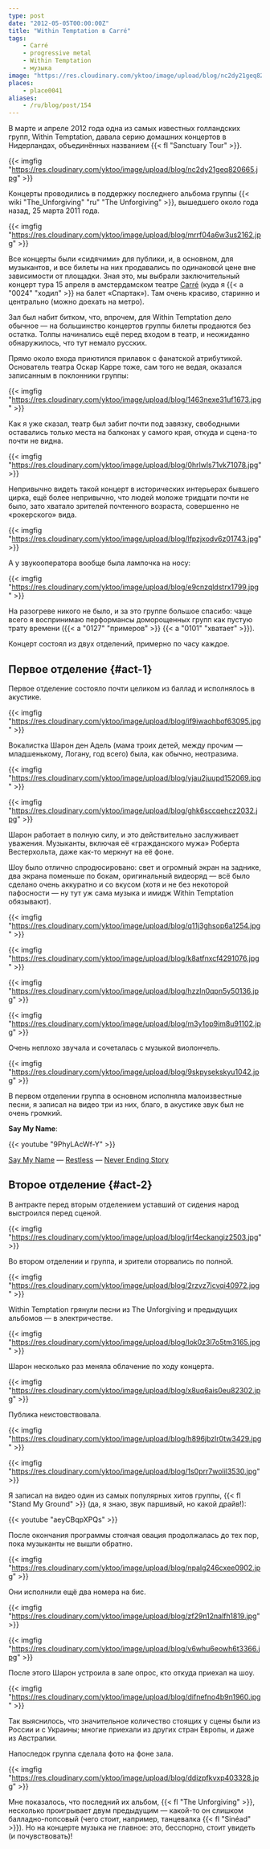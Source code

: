 ```yaml
---
type: post
date: "2012-05-05T00:00:00Z"
title: "Within Temptation в Carré"
tags:
    - Carré
    - progressive metal
    - Within Temptation
    - музыка
image: "https://res.cloudinary.com/yktoo/image/upload/blog/nc2dy21geq820665.jpg"
places:
    - place0041
aliases:
    - /ru/blog/post/154
---
```


В марте и апреле 2012 года одна из самых известных голландских групп, Within Temptation, давала серию домашних концертов в Нидерландах, объединённых названием {{< fl "Sanctuary Tour" >}}.

{{< imgfig "https://res.cloudinary.com/yktoo/image/upload/blog/nc2dy21geq820665.jpg" >}}

<!--more-->

Концерты проводились в поддержку последнего альбома группы {{< wiki "The_Unforgiving" "ru" "The Unforgiving" >}}, вышедшего около года назад, 25 марта 2011 года.

{{< imgfig "https://res.cloudinary.com/yktoo/image/upload/blog/mrrf04a6w3us2162.jpg" >}}

Все концерты были «сидячими» для публики, и, в основном, для музыкантов, и все билеты на них продавались по одинаковой цене вне зависимости от площадки. Зная это, мы выбрали заключительный концерт тура 15 апреля в амстердамском театре [Carré](http://www.carre.nl/) (куда я {{< a "0024" "ходил" >}} на балет «Спартак»). Там очень красиво, старинно и центрально (можно доехать на метро).

Зал был набит битком, что, впрочем, для Within Temptation дело обычное — на большинство концертов группы билеты продаются без остатка. Толпы начинались ещё перед входом в театр, и неожиданно обнаружилось, что тут немало русских.

Прямо около входа приютился прилавок с фанатской атрибутикой. Основатель театра Оскар Карре тоже, сам того не ведая, оказался записанным в поклонники группы:

{{< imgfig "https://res.cloudinary.com/yktoo/image/upload/blog/1463nexe31uf1673.jpg" >}}

Как я уже сказал, театр был забит почти под завязку, свободными оставались только места на балконах у самого края, откуда и сцена-то почти не видна.

{{< imgfig "https://res.cloudinary.com/yktoo/image/upload/blog/0hrlwls71vk71078.jpg" >}}

Непривычно видеть такой концерт в исторических интерьерах бывшего цирка, ещё более непривычно, что людей моложе тридцати почти не было, зато хватало зрителей почтенного возраста, совершенно не «рокерского» вида.

{{< imgfig "https://res.cloudinary.com/yktoo/image/upload/blog/lfpzjxodv6z01743.jpg" >}}

А у звукооператора вообще была лампочка на носу:

{{< imgfig "https://res.cloudinary.com/yktoo/image/upload/blog/e9cnzqldstrx1799.jpg" >}}

На разогреве никого не было, и за это группе большое спасибо: чаще всего я воспринимаю перформансы доморощенных групп как пустую трату времени ({{< a "0127" "примеров" >}} {{< a "0101" "хватает" >}}).

Концерт состоял из двух отделений, примерно по часу каждое.

## Первое отделение {#act-1}

Первое отделение состояло почти целиком из баллад и исполнялось в акустике.

{{< imgfig "https://res.cloudinary.com/yktoo/image/upload/blog/if9iwaohbof63095.jpg" >}}

Вокалистка Шарон ден Адель (мама троих детей, между прочим — младшенькому, Логану, год всего) была, как обычно, неотразима.

{{< imgfig "https://res.cloudinary.com/yktoo/image/upload/blog/yjau2juupd152069.jpg" >}}

{{< imgfig "https://res.cloudinary.com/yktoo/image/upload/blog/ghk6sccqehcz2032.jpg" >}}

Шарон работает в полную силу, и это действительно заслуживает уважения. Музыканты, включая её «гражданского мужа» Роберта Вестерхольта, даже как-то меркнут на её фоне.

Шоу было отлично спродюсировано: свет и огромный экран на заднике, два экрана поменьше по бокам, оригинальный видеоряд — всё было сделано очень аккуратно и со вкусом (хотя и не без некоторой пафосности — ну тут уж сама музыка и имидж Within Temptation обязывают).

{{< imgfig "https://res.cloudinary.com/yktoo/image/upload/blog/q11j3ghsop6a1254.jpg" >}}

{{< imgfig "https://res.cloudinary.com/yktoo/image/upload/blog/k8atfnxcf4291076.jpg" >}}

{{< imgfig "https://res.cloudinary.com/yktoo/image/upload/blog/hzzln0qpn5y50136.jpg" >}}

{{< imgfig "https://res.cloudinary.com/yktoo/image/upload/blog/m3y1op9im8u91102.jpg" >}}

Очень неплохо звучала и сочеталась с музыкой виолончель.

{{< imgfig "https://res.cloudinary.com/yktoo/image/upload/blog/9skpysekskyu1042.jpg" >}}

В первом отделении группа в основном исполняла малоизвестные песни, я записал на видео три из них, благо, в акустике звук был не очень громкий.

**Say My Name**:

{{< youtube "9PhyLAcWf-Y" >}}

[Say My Name](http://www.youtube.com/watch?v=9PhyLAcWf-Y) —
[Restless](http://www.youtube.com/watch?v=1Jjom20X4es) —
[Never Ending Story](http://www.youtube.com/watch?v=fooDdta4jGg)

## Второе отделение {#act-2}

В антракте перед вторым отделением уставший от сидения народ выстроился перед сценой.

{{< imgfig "https://res.cloudinary.com/yktoo/image/upload/blog/jrf4eckangiz2503.jpg" >}}

Во втором отделении и группа, и зрители оторвались по полной.

{{< imgfig "https://res.cloudinary.com/yktoo/image/upload/blog/2rzvz7jcvqi40972.jpg" >}}

Within Temptation грянули песни из The Unforgiving и предыдущих альбомов — в электричестве.

{{< imgfig "https://res.cloudinary.com/yktoo/image/upload/blog/lok0z3l7o5tm3165.jpg" >}}

Шарон несколько раз меняла облачение по ходу концерта.

{{< imgfig "https://res.cloudinary.com/yktoo/image/upload/blog/x8uq6ais0eu82302.jpg" >}}

Публика неистовствовала.

{{< imgfig "https://res.cloudinary.com/yktoo/image/upload/blog/h896jbzlr0tw3429.jpg" >}}

{{< imgfig "https://res.cloudinary.com/yktoo/image/upload/blog/1s0prr7wolil3530.jpg" >}}

Я записал на видео один из самых популярных хитов группы, {{< fl "Stand My Ground" >}} (да, я знаю, звук паршивый, но какой драйв!):

{{< youtube "aeyCBqpXPQs" >}}

После окончания программы стоячая овация продолжалась до тех пор, пока музыканты не вышли обратно.

{{< imgfig "https://res.cloudinary.com/yktoo/image/upload/blog/npalg246cxee0902.jpg" >}}

Они исполнили ещё два номера на бис.

{{< imgfig "https://res.cloudinary.com/yktoo/image/upload/blog/zf29n12nalfh1819.jpg" >}}

{{< imgfig "https://res.cloudinary.com/yktoo/image/upload/blog/v6whu6eowh6t3366.jpg" >}}

После этого Шарон устроила в зале опрос, кто откуда приехал на шоу.

{{< imgfig "https://res.cloudinary.com/yktoo/image/upload/blog/difnefno4b9n1960.jpg" >}}

Так выяснилось, что значительное количество стоящих у сцены были из России и с Украины; многие приехали из других стран Европы, и даже из Австралии.

Напоследок группа сделала фото на фоне зала.

{{< imgfig "https://res.cloudinary.com/yktoo/image/upload/blog/ddizpfkvxp403328.jpg" >}}

Мне показалось, что последний их альбом, {{< fl "The Unforgiving" >}}, несколько проигрывает двум предыдущим — какой-то он слишком балладно-попсовый (чего стоит, например, танцевалка {{< fl "Sinéad" >}}). Но на концерте музыка не главное: это, бесспорно, стоит увидеть (и почувствовать)!

